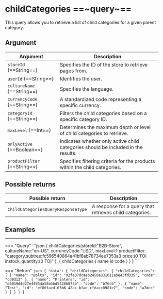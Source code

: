 # childCategories ==~query~==

This query allows you to retrieve a list of child categories for a given parent category. 

## Argument

| Argument                          	| Description                                                                       	|
|-----------------------------------	|-----------------------------------------------------------------------------------	|
| `storeId` {==String==}              	| Specifies the ID of the store to retrieve pages from.                             	|
| `userId` {==String==}               	| Identifies the user.                                                              	|
| `cultureName` {==String==}          	| Specifies the language.                                                           	|
| `currencyCode` {==String==}         	| A standardized code representing a specific currency.                             	|
| `categoryId` {==String==}           	| Filters the child categories based on a specific category ID.                     	|
| `maxLevel` {==Int==}                	| Determines the maximum depth or level of child categories to retrieve.            	|
| `onlyActive` {==Boolean==}          	| Indicates whether only active child categories should be included in the results. 	|
| `productFilter` {==String==}        	| Specifies filtering criteria for the products within the child categories.        	|

## Possible returns

| Possible return                                           	                    | Description                                                   	|
|-------------------------------------------------------------------------------	|---------------------------------------------------------------	|
| `ChildCategoriesQueryResponseType` 	                                            | A response for a query that retrieves child categories.           |

## Examples
<hr />
=== "Query"
    ```json
    {
    childCategories(storeId:"B2B-Store",
    cultureName:"en-US",
    currencyCode:"USD",
    maxLevel:1
    productFilter:
    "category.subtree:fc596540864a41bf8ab78734ee7353a3 
    price:(0 TO) instock_quantity:(0 TO)" ),
    {
        childCategories {
        name
        id
        code
        }
    }
    }
    ```

=== "Return"
    ```json
    {
    "data": {
        "childCategories": {
        "childCategories": [
            {
            "name": "Bolts",
            "id": "02fe37dcaeb2458a831011abe43fd335",
            "code": "cd9312"
            },
            {
            "name": "Printers",
            "id": "d6019d4d27e44854a58ebbd5428b873b",
            "code": "b76cb"
            },
            {
            "name": "Test",
            "id": "ef80faed-03b6-42ac-bfae-cfdace0981e7",
            "code": "a7dec"
            }
        ]
        }
    }
    }
    ```
